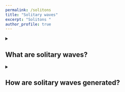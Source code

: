 ```yaml
---
permalink: /solitons
title: "Solitary waves"
excerpt: "Solitons "
author_profile: true
---
```


<details>
  <summary>
    <h2>What are solitary waves?</h2>
  </summary>
  <p>
    Solitary waves are a special class of water waves. For the purposes of this project, they are best defined by a single elevation in the water surface. A soliton will typically span the entire width of a canal. Such a wave is most likely to be seen on its own, upstream of any boat because solitons move faster than the boat that created them and can travel very long distance without changing shape.
  </p>
</details>

<details>
  <summary>
    <h2>How are solitary waves generated?</h2>
  </summary>
    <p>
    Solitary waves are generated when a vessel enters the so-called trans-critical region in terms of blockage and speed. We can express the blockage as $B=A_c/A_b$ where $A_c$ is the canal cross-sectional area and $A_b$ is the boat midship cross sectional area. We also make the speed ($V$) dimensionless by dividing it by the speed of the wave $c=\surd(gh)$, with $g=9.81m/s^2$ and $h$ being the water depth. We call that ratio the depth Froude number $V/\surd(gh)$ which is  analogous to the Mach number in aerodynamics.
  </p>
</details>
